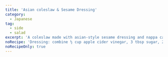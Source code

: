 ```yaml
---
title: 'Asian coleslaw & Sesame Dressing'
category:
  - Japanese
tag:
  - side
  - salad
excerpt: 'A coleslaw made with asian-style sesame dressing and nappa cabbage.'
noRecipe: 'Dressing: combine ½ cup apple cider vinegar, 3 tbsp sugar, 2 tbsp sesame oil, ¼ tsp salt, 2 tbsp sesame seeds, ground black pepper, whisk well. Coleslaw: 1 julienned carrot, 1 bunch cilantro, 1 green onion sliced, ½ head red and ½ head green cabbage sliced. Optional: ½ cup shelled edamame, ¼ bell pepper, ¼ cup peanuts.'
noRecipeOnly: true
---
```

